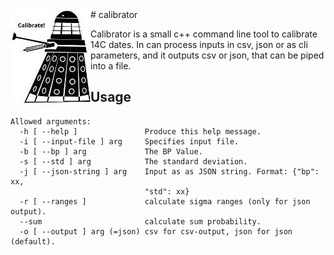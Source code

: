 <img align="left" src="/img/dalek2.jpg">
# calibrator

Calibrator is a small c++ command line tool to calibrate 14C dates. In can process inputs in csv, json or as cli parameters, and it outputs csv or json, that can be piped into a file.

## Usage
```
Allowed arguments:
  -h [ --help ]               Produce this help message.
  -i [ --input-file ] arg     Specifies input file.
  -b [ --bp ] arg             The BP Value.
  -s [ --std ] arg            The standard deviation.
  -j [ --json-string ] arg    Input as as JSON string. Format: {"bp": xx, 
                              "std": xx}
  -r [ --ranges ]             calculate sigma ranges (only for json output).
  --sum                       calculate sum probability.
  -o [ --output ] arg (=json) csv for csv-output, json for json (default).
```

